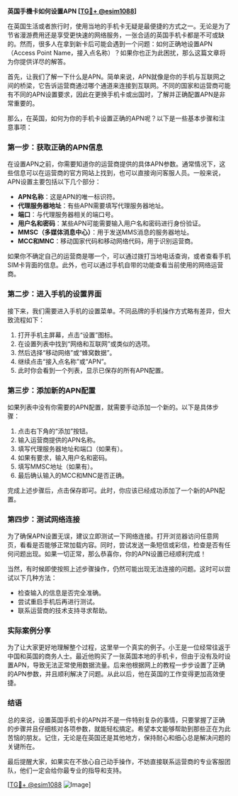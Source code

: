 **英国手機卡如何设置APN [[TG💪+ @esim1088](https://t.me/s/esim1088)]**

在英国生活或者旅行时，使用当地的手机卡无疑是最便捷的方式之一。无论是为了节省漫游费用还是享受更快速的网络服务，一张合适的英国手机卡都是不可或缺的。然而，很多人在拿到新卡后可能会遇到一个问题：如何正确地设置APN（Access Point Name，接入点名称）？如果你也正为此困扰，那么这篇文章将为你提供详尽的解答。

首先，让我们了解一下什么是APN。简单来说，APN就像是你的手机与互联网之间的桥梁，它告诉运营商通过哪个通道来连接到互联网。不同的国家和运营商可能有不同的APN设置要求，因此在更换手机卡或出国时，了解并正确配置APN是非常重要的。

那么，在英国，如何为你的手机卡设置正确的APN呢？以下是一些基本步骤和注意事项：

### 第一步：获取正确的APN信息

在设置APN之前，你需要知道你的运营商提供的具体APN参数。通常情况下，这些信息可以在运营商的官方网站上找到，也可以直接询问客服人员。一般来说，APN设置主要包括以下几个部分：

- **APN名称**：这是APN的唯一标识符。
- **代理服务器地址**：有些APN需要填写代理服务器地址。
- **端口**：与代理服务器相关的端口号。
- **用户名和密码**：某些APN可能需要输入用户名和密码进行身份验证。
- **MMSC（多媒体消息中心）**：用于发送MMS消息的服务器地址。
- **MCC和MNC**：移动国家代码和移动网络代码，用于识别运营商。

如果你不确定自己的运营商是哪一个，可以通过拨打当地电话查询，或者查看手机SIM卡背面的信息。此外，也可以通过手机自带的功能查看当前使用的网络运营商。

### 第二步：进入手机的设置界面

接下来，我们需要进入手机的设置菜单。不同品牌的手机操作方式略有差异，但大致流程如下：

1. 打开手机主屏幕，点击“设置”图标。
2. 在设置列表中找到“网络和互联网”或类似的选项。
3. 然后选择“移动网络”或“蜂窝数据”。
4. 继续点击“接入点名称”或“APN”。
5. 此时你会看到一个列表，显示已保存的所有APN配置。

### 第三步：添加新的APN配置

如果列表中没有你需要的APN配置，就需要手动添加一个新的。以下是具体步骤：

1. 点击右下角的“添加”按钮。
2. 输入运营商提供的APN名称。
3. 填写代理服务器地址和端口（如果有）。
4. 如果有要求，输入用户名和密码。
5. 填写MMSC地址（如果有）。
6. 最后确认输入的MCC和MNC是否正确。

完成上述步骤后，点击保存即可。此时，你应该已经成功添加了一个新的APN配置。

### 第四步：测试网络连接

为了确保APN设置无误，建议立即测试一下网络连接。打开浏览器访问任意网页，看看是否能够正常加载内容。同时，尝试发送一条短信或彩信，检查是否有任何问题出现。如果一切正常，那么恭喜你，你的APN设置已经顺利完成！

当然，有时候即使按照上述步骤操作，仍然可能出现无法连接的问题。这时可以尝试以下几种方法：

- 检查输入的信息是否完全准确。
- 尝试重启手机后再进行测试。
- 联系运营商的技术支持寻求帮助。

### 实际案例分享

为了让大家更好地理解整个过程，这里举一个真实的例子。小王是一位经常往返于中国和英国的商务人士。最近他购买了一张英国本地的手机卡，但由于没有及时设置APN，导致无法正常使用数据流量。后来他根据网上的教程一步步设置了正确的APN参数，并且顺利解决了问题。从此以后，他在英国的工作变得更加高效便捷。

### 结语

总的来说，设置英国手机卡的APN并不是一件特别复杂的事情，只要掌握了正确的步骤并且仔细核对各项参数，就能轻松搞定。希望本文能够帮助到那些正在为此苦恼的朋友。记住，无论是在英国还是其他地方，保持耐心和细心总是解决问题的关键所在。

最后提醒大家，如果实在不放心自己动手操作，不妨直接联系运营商的专业客服团队，他们一定会给你最专业的指导和支持。

[[TG💪+ @esim1088](https://t.me/s/esim1088) ![Image](https://i.postimg.cc/4NQfJmqS/Snipaste-2025-05-13-00-14-12.png)]